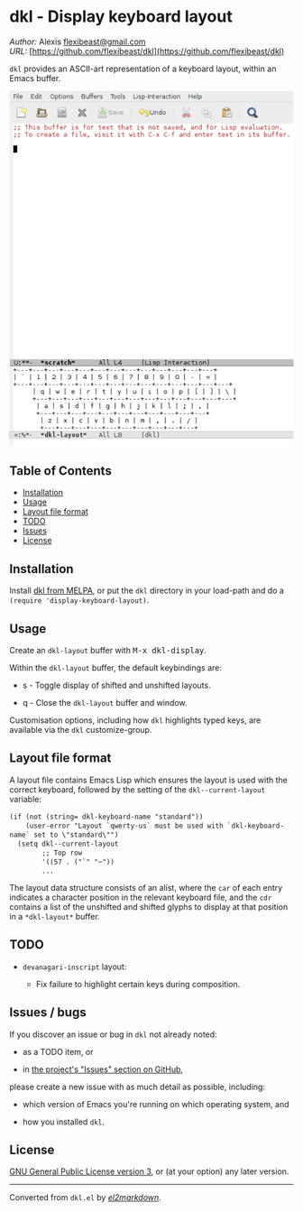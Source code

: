 # dkl - Display keyboard layout

*Author:* Alexis <flexibeast@gmail.com><br>
*URL:* [https://github.com/flexibeast/dkl](https://github.com/flexibeast/dkl)<br>

`dkl` provides an ASCII-art representation of a keyboard layout, within an Emacs buffer.

<img src="screencap.png">

## Table of Contents

- [Installation](#installation)
- [Usage](#usage)
- [Layout file format](#layout)
- [TODO](#todo)
- [Issues](#issues)
- [License](#license)

## Installation

Install [dkl from MELPA](http://melpa.org/#/ewmctrl), or put the `dkl` directory in your load-path and do a `(require 'display-keyboard-layout)`.

## Usage

Create an `dkl-layout` buffer with <kbd>M-x dkl-display</kbd>.

Within the `dkl-layout` buffer, the default keybindings are:

* s - Toggle display of shifted and unshifted layouts.

* q - Close the `dkl-layout` buffer and window.

Customisation options, including how `dkl` highlights typed keys, are available via the `dkl` customize-group.

<a name="layout"></a>

## Layout file format

A layout file contains Emacs Lisp which ensures the layout is used with the correct keyboard, followed by the setting of the `dkl--current-layout` variable:

```elisp
(if (not (string= dkl-keyboard-name "standard"))
    (user-error "Layout `qwerty-us` must be used with `dkl-keyboard-name` set to \"standard\"")
  (setq dkl--current-layout
        ;; Top row
        '((57 . ("`" "~"))
        ...
```

The layout data structure consists of an alist, where the `car` of each entry indicates a character position in the relevant keyboard file, and the `cdr` contains a list of the unshifted and shifted glyphs to display at that position in a `*dkl-layout*` buffer.

## TODO

* `devanagari-inscript` layout:

  * Fix failure to highlight certain keys during composition.

## Issues / bugs

If you discover an issue or bug in `dkl` not already noted:

* as a TODO item, or

* in [the project's "Issues" section on GitHub](https://github.com/flexibeast/dkl/issues),

please create a new issue with as much detail as possible, including:

* which version of Emacs you're running on which operating system, and

* how you installed `dkl`.

## License

[GNU General Public License version 3](http://www.gnu.org/licenses/gpl.html), or (at your option) any later version.


---
Converted from `dkl.el` by [*el2markdown*](https://github.com/Lindydancer/el2markdown).
